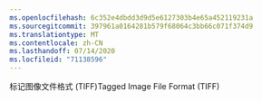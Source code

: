 ```yaml
---
ms.openlocfilehash: 6c352e4dbdd3d9d5e6127303b4e65a452119231a
ms.sourcegitcommit: 397961a0164281b579f68064c3bb66c071f374d9
ms.translationtype: MT
ms.contentlocale: zh-CN
ms.lasthandoff: 07/14/2020
ms.locfileid: "71138596"
---
```

<span data-ttu-id="f5cab-101">标记图像文件格式 (TIFF)</span><span class="sxs-lookup"><span data-stu-id="f5cab-101">Tagged Image File Format (TIFF)</span></span>